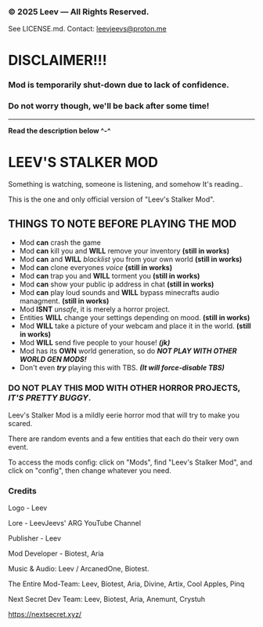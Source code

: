
### © 2025 Leev — All Rights Reserved.
See LICENSE.md. Contact: leevjeevs@proton.me

# DISCLAIMER!!!
### Mod is temporarily shut-down due to lack of confidence.
### Do not worry though, we'll be back after some time!
------------------------------------------------------------------------
**Read the description below ^-^**

# LEEV'S STALKER MOD
Something is watching, someone is listening, and somehow It's reading..

This is the one and only official version of "Leev's Stalker Mod".

## **THINGS TO NOTE BEFORE PLAYING THE MOD**
- Mod **can** crash the game
- Mod **can** kill you and **WILL** remove your inventory **(still in works)**
- Mod **can** and **WILL** _blacklist_ you from your own world **(still in works)**
- Mod **can** clone everyones _voice_ **(still in works)**
- Mod **can** trap you and **WILL** torment you **(still in works)**
- Mod **can** show your public ip address in chat **(still in works)**
- Mod **can** play loud sounds and **WILL** bypass minecrafts audio managment. **(still in works)**
- Mod **ISNT** _unsafe_, it is merely a horror project.
- Entities **WILL** change your settings depending on mood. **(still in works)**
- Mod **WILL** take a picture of your webcam and place it in the world. **(still in works)**
- Mod **WILL** send five people to your house! _**(jk)**_
- Mod has its **OWN** world generation, so do _**NOT PLAY WITH OTHER WORLD GEN MODS!**_
- Don't even _**try**_ playing this with TBS. _**(It will force-disable TBS)**_
### DO **NOT** PLAY THIS MOD WITH OTHER HORROR PROJECTS, _IT'S PRETTY BUGGY_.

Leev's Stalker Mod is a mildly eerie horror mod that will try to make you scared. 

There are random events and a few entities that each do their very own event.

To access the mods config: click on "Mods", find "Leev's Stalker Mod", and click on "config", then change whatever you need.

### Credits
Logo - Leev

Lore - LeevJeevs' ARG YouTube Channel

Publisher - Leev

Mod Developer - Biotest, Aria

Music & Audio: Leev / ArcanedOne, Biotest.

The Entire Mod-Team: Leev, Biotest, Aria, Divine, Artix, Cool Apples, Pinq

Next Secret Dev Team: Leev, Biotest, Aria, Anemunt, Crystuh

https://nextsecret.xyz/
